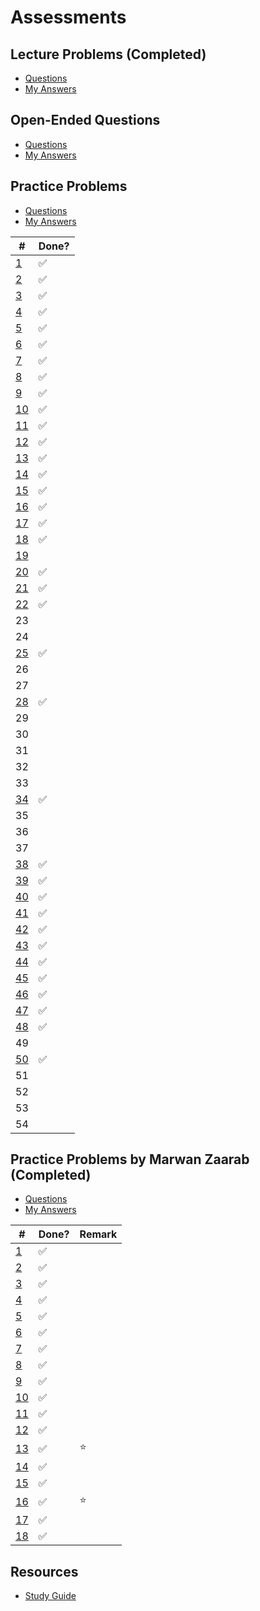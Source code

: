 # Assessments

## Lecture Problems (Completed)

- [Questions](https://docs.google.com/document/d/1Oyp7LaIggM2YU2jAWl58eq3W-S1PlfUOa3OdoRMK09A/edit)
- [My Answers](https://github.com/tsangsiu/RB120_OOP/blob/main/Assessments/Lecture_Problems/lecture_problems.md)

## Open-Ended Questions

- [Questions](https://docs.google.com/document/d/10Lg5TfMMqtADcHlPKiDUBqPDMB6Q63_Fs_uVGQG3ybQ/edit)
- [My Answers](https://github.com/tsangsiu/RB120_OOP/blob/main/Assessments/Open_Ended_Questions/open_ended_questions.md)

## Practice Problems

- [Questions](https://docs.google.com/document/d/10JvX-ArkfF8fIWQu8wPaYt7JJHrv_5E0gM0I2uPirwI/edit)
- [My Answers](https://github.com/tsangsiu/RB120_OOP/blob/main/Assessments/Practice_Problems/practice_problems.md)

| # | Done? |
| --- | --- |
| [1](https://github.com/tsangsiu/RB120_OOP/blob/main/Assessments/Practice_Problems/practice_problems.md#1) | :white_check_mark: |
| [2](https://github.com/tsangsiu/RB120_OOP/blob/main/Assessments/Practice_Problems/practice_problems.md#2) | :white_check_mark: |
| [3](https://github.com/tsangsiu/RB120_OOP/blob/main/Assessments/Practice_Problems/practice_problems.md#3) | :white_check_mark: |
| [4](https://github.com/tsangsiu/RB120_OOP/blob/main/Assessments/Practice_Problems/practice_problems.md#4) | :white_check_mark: |
| [5](https://github.com/tsangsiu/RB120_OOP/blob/main/Assessments/Practice_Problems/practice_problems.md#5) | :white_check_mark: |
| [6](https://github.com/tsangsiu/RB120_OOP/blob/main/Assessments/Practice_Problems/practice_problems.md#6) | :white_check_mark: |
| [7](https://github.com/tsangsiu/RB120_OOP/blob/main/Assessments/Practice_Problems/practice_problems.md#7) | :white_check_mark: |
| [8](https://github.com/tsangsiu/RB120_OOP/blob/main/Assessments/Practice_Problems/practice_problems.md#8) | :white_check_mark: |
| [9](https://github.com/tsangsiu/RB120_OOP/blob/main/Assessments/Practice_Problems/practice_problems.md#9) | :white_check_mark: |
| [10](https://github.com/tsangsiu/RB120_OOP/blob/main/Assessments/Practice_Problems/practice_problems.md#10) | :white_check_mark: |
| [11](https://github.com/tsangsiu/RB120_OOP/blob/main/Assessments/Practice_Problems/practice_problems.md#11) | :white_check_mark: |
| [12](https://github.com/tsangsiu/RB120_OOP/blob/main/Assessments/Practice_Problems/practice_problems.md#12) | :white_check_mark: |
| [13](https://github.com/tsangsiu/RB120_OOP/blob/main/Assessments/Practice_Problems/practice_problems.md#13) | :white_check_mark: |
| [14](https://github.com/tsangsiu/RB120_OOP/blob/main/Assessments/Practice_Problems/practice_problems.md#14) | :white_check_mark: |
| [15](https://github.com/tsangsiu/RB120_OOP/blob/main/Assessments/Practice_Problems/practice_problems.md#15) | :white_check_mark: |
| [16](https://github.com/tsangsiu/RB120_OOP/blob/main/Assessments/Practice_Problems/practice_problems.md#16) | :white_check_mark: |
| [17](https://github.com/tsangsiu/RB120_OOP/blob/main/Assessments/Practice_Problems/practice_problems.md#17) | :white_check_mark: |
| [18](https://github.com/tsangsiu/RB120_OOP/blob/main/Assessments/Practice_Problems/practice_problems.md#18) | :white_check_mark: |
| [19](https://github.com/tsangsiu/RB120_OOP/blob/main/Assessments/Practice_Problems/practice_problems.md#19) | |
| [20](https://github.com/tsangsiu/RB120_OOP/blob/main/Assessments/Practice_Problems/practice_problems.md#20) | :white_check_mark: |
| [21](https://github.com/tsangsiu/RB120_OOP/blob/main/Assessments/Practice_Problems/practice_problems.md#21) | :white_check_mark: |
| [22](https://github.com/tsangsiu/RB120_OOP/blob/main/Assessments/Practice_Problems/practice_problems.md#22) | :white_check_mark: |
| 23 | |
| 24 | |
| [25](https://github.com/tsangsiu/RB120_OOP/blob/main/Assessments/Practice_Problems/practice_problems.md#25) | :white_check_mark: |
| 26 | |
| 27 | |
| [28](https://github.com/tsangsiu/RB120_OOP/blob/main/Assessments/Practice_Problems/practice_problems.md#28) | :white_check_mark: |
| 29 | |
| 30 | |
| 31 | |
| 32 | |
| 33 | |
| [34](https://github.com/tsangsiu/RB120_OOP/blob/main/Assessments/Practice_Problems/practice_problems.md#34) | :white_check_mark: |
| 35 | |
| 36 | |
| 37 | |
| [38](https://github.com/tsangsiu/RB120_OOP/blob/main/Assessments/Practice_Problems/practice_problems.md#38) | :white_check_mark: |
| [39](https://github.com/tsangsiu/RB120_OOP/blob/main/Assessments/Practice_Problems/practice_problems.md#39) | :white_check_mark: |
| [40](https://github.com/tsangsiu/RB120_OOP/blob/main/Assessments/Practice_Problems/practice_problems.md#40) | :white_check_mark: |
| [41](https://github.com/tsangsiu/RB120_OOP/blob/main/Assessments/Practice_Problems/practice_problems.md#41) | :white_check_mark: |
| [42](https://github.com/tsangsiu/RB120_OOP/blob/main/Assessments/Practice_Problems/practice_problems.md#42) | :white_check_mark: |
| [43](https://github.com/tsangsiu/RB120_OOP/blob/main/Assessments/Practice_Problems/practice_problems.md#43) | :white_check_mark: |
| [44](https://github.com/tsangsiu/RB120_OOP/blob/main/Assessments/Practice_Problems/practice_problems.md#44) | :white_check_mark: |
| [45](https://github.com/tsangsiu/RB120_OOP/blob/main/Assessments/Practice_Problems/practice_problems.md#45) | :white_check_mark: |
| [46](https://github.com/tsangsiu/RB120_OOP/blob/main/Assessments/Practice_Problems/practice_problems.md#46) | :white_check_mark: |
| [47](https://github.com/tsangsiu/RB120_OOP/blob/main/Assessments/Practice_Problems/practice_problems.md#47) | :white_check_mark: |
| [48](https://github.com/tsangsiu/RB120_OOP/blob/main/Assessments/Practice_Problems/practice_problems.md#48) | :white_check_mark: |
| 49 | |
| [50](https://github.com/tsangsiu/RB120_OOP/blob/main/Assessments/Practice_Problems/practice_problems.md#50) | :white_check_mark: |
| 51 | |
| 52 | |
| 53 | |
| 54 | |

## Practice Problems by Marwan Zaarab (Completed)

- [Questions](https://medium.com/@marwan.zaarab/rb129-interview-assessment-prep-e2f120330240)
- [My Answers](https://github.com/tsangsiu/RB120_OOP/blob/main/Assessments/Practice_Problems_Marwan_Z/practice_problems_marwan_z.md)

| # | Done? | Remark |
| --- | --- | --- |
| [1](https://github.com/tsangsiu/RB120_OOP/blob/main/Assessments/Practice_Problems_Marwan_Z/practice_problems_marwan_z.md#1) | :white_check_mark: | |
| [2](https://github.com/tsangsiu/RB120_OOP/blob/main/Assessments/Practice_Problems_Marwan_Z/practice_problems_marwan_z.md#2) | :white_check_mark: | |
| [3](https://github.com/tsangsiu/RB120_OOP/blob/main/Assessments/Practice_Problems_Marwan_Z/practice_problems_marwan_z.md#3) | :white_check_mark: | |
| [4](https://github.com/tsangsiu/RB120_OOP/blob/main/Assessments/Practice_Problems_Marwan_Z/practice_problems_marwan_z.md#4) | :white_check_mark: | |
| [5](https://github.com/tsangsiu/RB120_OOP/blob/main/Assessments/Practice_Problems_Marwan_Z/practice_problems_marwan_z.md#5) | :white_check_mark: | |
| [6](https://github.com/tsangsiu/RB120_OOP/blob/main/Assessments/Practice_Problems_Marwan_Z/practice_problems_marwan_z.md#6) | :white_check_mark: | |
| [7](https://github.com/tsangsiu/RB120_OOP/blob/main/Assessments/Practice_Problems_Marwan_Z/practice_problems_marwan_z.md#7) | :white_check_mark: | |
| [8](https://github.com/tsangsiu/RB120_OOP/blob/main/Assessments/Practice_Problems_Marwan_Z/practice_problems_marwan_z.md#8) | :white_check_mark: | |
| [9](https://github.com/tsangsiu/RB120_OOP/blob/main/Assessments/Practice_Problems_Marwan_Z/practice_problems_marwan_z.md#9) | :white_check_mark: | |
| [10](https://github.com/tsangsiu/RB120_OOP/blob/main/Assessments/Practice_Problems_Marwan_Z/practice_problems_marwan_z.md#10) | :white_check_mark: | |
| [11](https://github.com/tsangsiu/RB120_OOP/blob/main/Assessments/Practice_Problems_Marwan_Z/practice_problems_marwan_z.md#11) | :white_check_mark: | |
| [12](https://github.com/tsangsiu/RB120_OOP/blob/main/Assessments/Practice_Problems_Marwan_Z/practice_problems_marwan_z.md#12) | :white_check_mark: | |
| [13](https://github.com/tsangsiu/RB120_OOP/blob/main/Assessments/Practice_Problems_Marwan_Z/practice_problems_marwan_z.md#13) | :white_check_mark: | :star: |
| [14](https://github.com/tsangsiu/RB120_OOP/blob/main/Assessments/Practice_Problems_Marwan_Z/practice_problems_marwan_z.md#14) | :white_check_mark: | |
| [15](https://github.com/tsangsiu/RB120_OOP/blob/main/Assessments/Practice_Problems_Marwan_Z/practice_problems_marwan_z.md#15) | :white_check_mark: | |
| [16](https://github.com/tsangsiu/RB120_OOP/blob/main/Assessments/Practice_Problems_Marwan_Z/practice_problems_marwan_z.md#16) | :white_check_mark: | :star: |
| [17](https://github.com/tsangsiu/RB120_OOP/blob/main/Assessments/Practice_Problems_Marwan_Z/practice_problems_marwan_z.md#17) | :white_check_mark: | |
| [18](https://github.com/tsangsiu/RB120_OOP/blob/main/Assessments/Practice_Problems_Marwan_Z/practice_problems_marwan_z.md#18) | :white_check_mark: | |

## Resources

- [Study Guide](https://launchschool.com/lessons/3315a57a/assignments/5fe1a165)
